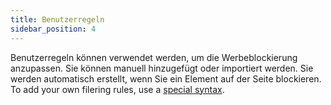 ```yaml
---
title: Benutzerregeln
sidebar_position: 4
---
```


Benutzerregeln können verwendet werden, um die Werbeblockierung anzupassen. Sie können manuell hinzugefügt oder importiert werden. Sie werden automatisch erstellt, wenn Sie ein Element auf der Seite blockieren. To add your own filering rules, use a [special syntax](/general/ad-filtering/create-own-filters).
